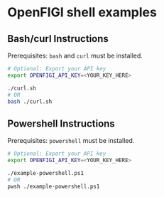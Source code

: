 # OpenFIGI shell examples

## Bash/curl Instructions

Prerequisites: `bash` and `curl` must be installed.

```bash
# Optional: Export your API key
export OPENFIGI_API_KEY=<YOUR_KEY_HERE>

./curl.sh
# OR
bash ./curl.sh
```

## Powershell Instructions

Prerequisites: `powershell` must be installed.

```bash
# Optional: Export your API key
export OPENFIGI_API_KEY=<YOUR_KEY_HERE>

./example-powershell.ps1
# OR
pwsh ./example-powershell.ps1
```

